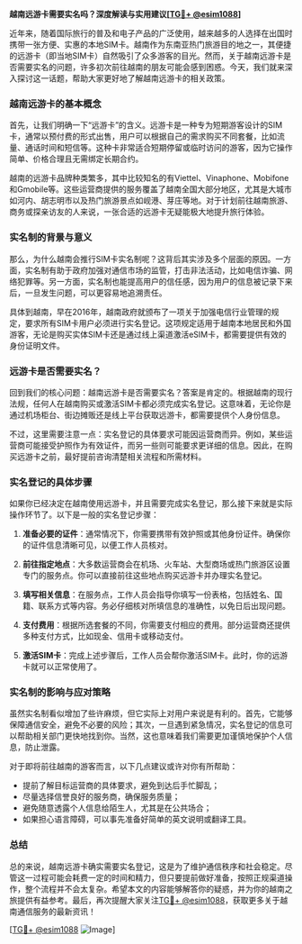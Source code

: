 **越南远游卡需要实名吗？深度解读与实用建议[[TG💪+ @esim1088](https://t.me/s/esim1088)]**

近年来，随着国际旅行的普及和电子产品的广泛使用，越来越多的人选择在出国时携带一张方便、实惠的本地SIM卡。越南作为东南亚热门旅游目的地之一，其便捷的远游卡（即当地SIM卡）自然吸引了众多游客的目光。然而，关于越南远游卡是否需要实名的问题，许多初次前往越南的朋友可能会感到困惑。今天，我们就来深入探讨这一话题，帮助大家更好地了解越南远游卡的相关政策。

### 越南远游卡的基本概念

首先，让我们明确一下“远游卡”的含义。远游卡是一种专为短期游客设计的SIM卡，通常以预付费的形式出售，用户可以根据自己的需求购买不同套餐，比如流量、通话时间和短信等。这种卡非常适合短期停留或临时访问的游客，因为它操作简单、价格合理且无需绑定长期合约。

越南的远游卡品牌种类繁多，其中比较知名的有Viettel、Vinaphone、Mobifone和Gmobile等。这些运营商提供的服务覆盖了越南全国大部分地区，尤其是大城市如河内、胡志明市以及热门旅游景点如岘港、芽庄等地。对于计划前往越南旅游、商务或探亲访友的人来说，一张合适的远游卡无疑能极大地提升旅行体验。

### 实名制的背景与意义

那么，为什么越南会推行SIM卡实名制呢？这背后其实涉及多个层面的原因。一方面，实名制有助于政府加强对通信市场的监管，打击非法活动，比如电信诈骗、网络犯罪等。另一方面，实名制也能提高用户的信任感，因为用户的信息被记录下来后，一旦发生问题，可以更容易地追溯责任。

具体到越南，早在2016年，越南政府就颁布了一项关于加强电信行业管理的规定，要求所有SIM卡用户必须进行实名登记。这项规定适用于越南本地居民和外国游客，无论是购买实体SIM卡还是通过线上渠道激活eSIM卡，都需要提供有效的身份证明文件。

### 远游卡是否需要实名？

回到我们的核心问题：越南远游卡是否需要实名？答案是肯定的。根据越南的现行法规，任何人在越南购买或激活SIM卡都必须完成实名登记。这意味着，无论你是通过机场柜台、街边摊贩还是线上平台获取远游卡，都需要提供个人身份信息。

不过，这里需要注意一点：实名登记的具体要求可能因运营商而异。例如，某些运营商可能接受护照作为有效证件，而另一些则可能要求更详细的信息。因此，在购买远游卡之前，最好提前咨询清楚相关流程和所需材料。

### 实名登记的具体步骤

如果你已经决定在越南使用远游卡，并且需要完成实名登记，那么接下来就是实际操作环节了。以下是一般的实名登记步骤：

1. **准备必要的证件**：通常情况下，你需要携带有效护照或其他身份证件。确保你的证件信息清晰可见，以便工作人员核对。
   
2. **前往指定地点**：大多数运营商会在机场、火车站、大型商场或热门旅游区设置专门的服务点。你可以直接前往这些地点购买远游卡并办理实名登记。

3. **填写相关信息**：在服务点，工作人员会指导你填写一份表格，包括姓名、国籍、联系方式等内容。务必仔细核对所填信息的准确性，以免日后出现问题。

4. **支付费用**：根据所选套餐的不同，你需要支付相应的费用。部分运营商还提供多种支付方式，比如现金、信用卡或移动支付。

5. **激活SIM卡**：完成上述步骤后，工作人员会帮你激活SIM卡。此时，你的远游卡就可以正常使用了。

### 实名制的影响与应对策略

虽然实名制看似增加了些许麻烦，但它实际上对用户来说是有利的。首先，它能够保障通信安全，避免不必要的风险；其次，一旦遇到紧急情况，实名登记的信息可以帮助相关部门更快地找到你。当然，这也意味着我们需要更加谨慎地保护个人信息，防止泄露。

对于即将前往越南的游客而言，以下几点建议或许对你有所帮助：
- 提前了解目标运营商的具体要求，避免到达后手忙脚乱；
- 尽量选择信誉良好的服务商，确保服务质量；
- 避免随意透露个人信息给陌生人，尤其是在公共场合；
- 如果担心语言障碍，可以事先准备好简单的英文说明或翻译工具。

### 总结

总的来说，越南远游卡确实需要实名登记，这是为了维护通信秩序和社会稳定。尽管这一过程可能会耗费一定的时间和精力，但只要提前做好准备，按照正规渠道操作，整个流程并不会太复杂。希望本文的内容能够解答你的疑惑，并为你的越南之旅提供有益参考。最后，再次提醒大家关注[TG💪+ @esim1088](https://t.me/s/esim1088)，获取更多关于越南通信服务的最新资讯！

[[TG💪+ @esim1088](https://t.me/s/esim1088) ![Image](https://i.postimg.cc/4NQfJmqS/Snipaste-2025-05-13-00-14-12.png)]